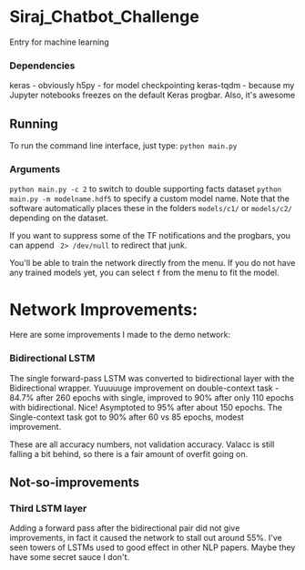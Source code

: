 # Siraj_Chatbot_Challenge
Entry for machine learning 


### Dependencies
keras - obviously
h5py - for model checkpointing
keras-tqdm - because my Jupyter notebooks freezes on the default Keras progbar. Also, it's awesome

## Running 
To run the command line interface, just type:
`python main.py` 

### Arguments
`python main.py -c 2` to switch to double supporting facts dataset
`python main.py -m modelname.hdf5` to specify a custom model name. Note that the software automatically places these in the folders `models/c1/` or `models/c2/` depending on the dataset.


If you want to suppress some of the TF notifications and the progbars, you can append ` 2> /dev/null` to redirect that junk. 

You'll be able to train the network directly from the menu. If you do not have any trained models yet, you can select `f` from the menu to fit the model. 

# Network Improvements:

Here are some improvements I made to the demo network:
### Bidirectional LSTM
The single forward-pass LSTM was converted to bidirectional layer with the Bidirectional wrapper. Yuuuuuge improvement on double-context task - 84.7% after 260 epochs with single, improved to 90% after only 110 epochs with bidirectional. Nice! Asymptoted to 95% after about 150 epochs. The Single-context task got to 90% after 60 vs 85 epochs, modest improvement.  

These are all accuracy numbers, not validation accuracy. Valacc is still falling a bit behind, so there is a fair amount of overfit going on. 

## Not-so-improvements
### Third LSTM layer
Adding a forward pass after the bidirectional pair did not give improvements, in fact it caused the network to stall out around 55%. I've seen towers of LSTMs used to good effect in other NLP papers. Maybe they have some secret sauce I don't. 
